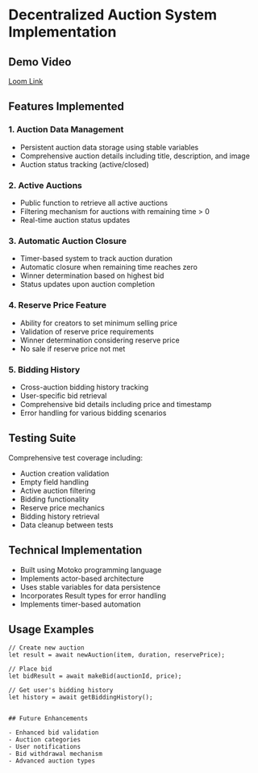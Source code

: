 # Decentralized Auction System Implementation

## **Demo Video**

[Loom Link](https://www.loom.com/share/9dcccdcb4cc34f16b29336b9ef52d4a7?sid=27ea7276-4b06-4144-a0d4-e200f3f9b13b)

## Features Implemented

### 1. Auction Data Management

- Persistent auction data storage using stable variables
- Comprehensive auction details including title, description, and image
- Auction status tracking (active/closed)

### 2. Active Auctions

- Public function to retrieve all active auctions
- Filtering mechanism for auctions with remaining time > 0
- Real-time auction status updates

### 3. Automatic Auction Closure

- Timer-based system to track auction duration
- Automatic closure when remaining time reaches zero
- Winner determination based on highest bid
- Status updates upon auction completion

### 4. Reserve Price Feature

- Ability for creators to set minimum selling price
- Validation of reserve price requirements
- Winner determination considering reserve price
- No sale if reserve price not met

### 5. Bidding History

- Cross-auction bidding history tracking
- User-specific bid retrieval
- Comprehensive bid details including price and timestamp
- Error handling for various bidding scenarios

## Testing Suite

Comprehensive test coverage including:

- Auction creation validation
- Empty field handling
- Active auction filtering
- Bidding functionality
- Reserve price mechanics
- Bidding history retrieval
- Data cleanup between tests

## Technical Implementation

- Built using Motoko programming language
- Implements actor-based architecture
- Uses stable variables for data persistence
- Incorporates Result types for error handling
- Implements timer-based automation

## Usage Examples

```motoko
// Create new auction
let result = await newAuction(item, duration, reservePrice);

// Place bid
let bidResult = await makeBid(auctionId, price);

// Get user's bidding history
let history = await getBiddingHistory();


## Future Enhancements

- Enhanced bid validation
- Auction categories
- User notifications
- Bid withdrawal mechanism
- Advanced auction types
```
